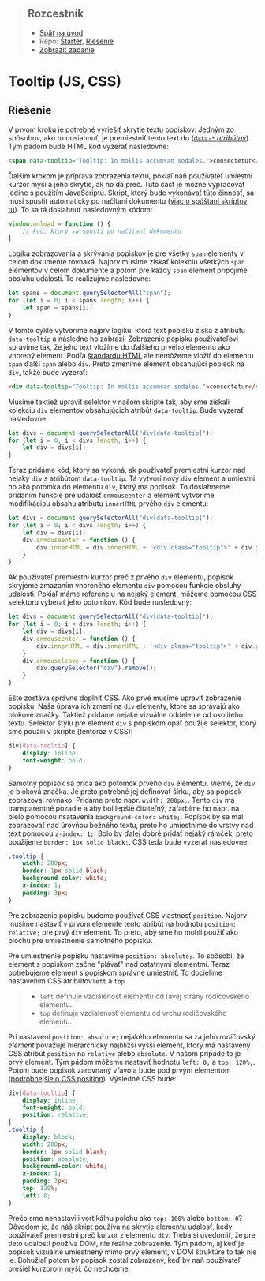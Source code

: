 <div class="hidden">

> ## Rozcestník
> - [Späť na úvod](../../README.md)
> - Repo: [Štartér](/../../tree/main/js/tooltip), [Riešenie](/../../tree/solution/js/tooltip)
> - [Zobraziť zadanie](zadanie.md)

# Tooltip (JS, CSS)

</div>

## Riešenie

V prvom kroku je potrebné vyriešiť skrytie textu popiskov. Jedným zo spôsobov, ako to dosiahnuť, je premiestniť tento text do ([`data-*` *atribútov*](https://www.w3schools.com/tags/att_global_data.asp)). Tým pádom bude HTML kód vyzerať nasledovne:

```html
<span data-tooltip="Tooltip: In mollis accumsan sodales.">consectetur</span>
```

Ďalším krokom je príprava zobrazenia textu, pokiaľ naň používateľ umiestni kurzor myši a jeho skrytie, ak ho dá preč. Túto časť je možné vypracovať jedine s použitím JavaScriptu. Skript, ktorý bude vykonávať túto činnosť, sa musí spustiť automaticky po načítaní dokumentu<span class="hidden"> ([viac o spúštaní skriptov tu](../../common/js-onload.md))</span>. To sa tá dosiahnuť nasledovným kódom:

```javascript
window.onload = function () {
    // kód, ktorý sa spustí po načítaní dokumentu    
}
```

Logika zobrazovania a skrývania popiskov je pre všetky `span` elementy v celom dokumente rovnaká. Najprv musíme získať kolekciu všetkých `span` elementov v celom dokumente a potom pre každý `span` element pripojíme obsluhu udalosti. To realizujme nasledovne:

```javascript
let spans = document.querySelectorAll("span");
for (let i = 0; i < spans.length; i++) {
    let span = spans[i];
}
```

V tomto cykle vytvorime najprv logiku, ktorá text popisku získa z atribútu `data-tooltip` a následne ho zobrazí. Zobrazenie popisku používateľovi spravíme tak, že jeho text vložíme do ďalšieho prvého elementu ako vnorený element. Podľa [štandardu HTML](https://html.spec.whatwg.org/multipage/text-level-semantics.html#the-span-element) ale nemôžeme vložiť do elementu `span` ďalší `span` alebo `div`. Preto zmeníme element obsahujúci popisok na `div`, takže bude vyzerať:

```html
<div data-tooltip="Tooltip: In mollis accumsan sodales.">consectetur</div>
```

Musíme taktiež upraviť selektor v našom skripte tak, aby sme získali kolekciu `div` elementov obsahujúcich atribút `data-tooltip`. Bude vyzerať nasledovne:

```javascript
let divs = document.querySelectorAll("div[data-tooltip]");
for (let i = 0; i < divs.length; i++) {
    let div = divs[i];
}
```

Teraz pridáme kód, ktorý sa vykoná, ak používateľ premiestni kurzor nad nejaký `div` s atribútom `data-tooltip`. Tá vytvorí nový `div` element a umiestni ho ako potomka do elementu `div`, ktorý ma popisok. To dosiahneme pridaním funkcie pre udalosť `onmouseenter` a element vytvoríme modifikáciou obsahu atribútu `innerHTML` prvého `div` elementu:

```javascript
let divs = document.querySelectorAll("div[data-tooltip]");
for (let i = 0; i < divs.length; i++) {
    let div = divs[i];
    div.onmouseenter = function () {
        div.innerHTML = div.innerHTML + '<div class="tooltip">' + div.getAttribute("data-tooltip") + '</div>';
    }
}
```

Ak používateľ premiestni kurzor preč z prvého `div` elementu, popisok skryjeme zmazaním vnoreného elementu `div` pomocou funkcie obsluhy udalosti. Pokiaľ máme referenciu na nejaký element, môžeme pomocou CSS selektoru vyberať jeho potomkov. Kód bude nasledovný:

```javascript
let divs = document.querySelectorAll("div[data-tooltip]");
for (let i = 0; i < divs.length; i++) {
    let div = divs[i];
    div.onmouseenter = function () {
        div.innerHTML = div.innerHTML + '<div class="tooltip">' + div.getAttribute("data-tooltip") + '</div>';
    }
    div.onmouseleave = function () {
        div.querySelector("div").remove();
    }
}
```

Ešte zostáva správne doplniť CSS. Ako prvé musíme upraviť zobrazenie popisku. Naša úprava ich zmení na `div` elementy, ktoré sa správajú ako blokové značky. Taktiež pridáme nejaké vizuálne oddelenie od okolitého textu. Selektor štýlu pre element `div` s popiskom opäť použije selektor, ktorý sme použili v skripte (tentoraz v CSS):

```css
div[data-tooltip] {
    display: inline;
    font-weight: bold;
}
```

Samotný popisok sa pridá ako potomok prvého `div` elementu. Vieme, že `div` je bloková značka. Je preto potrebné jej definovať šírku, aby sa popisok zobrazoval rovnako. Pridáme preto napr. `width: 200px;`. Tento `div` má transparentné pozadie a aby bol lepšie čitateľný, zafarbíme ho napr. na bielo pomocou nsatavenia `background-color: white;`. Popisok by sa mal zobrazovať nad úrovňou bežného textu, preto ho umiestnime do vrstvy nad text pomocou `z-index: 1;`. Bolo by ďalej dobré pridať nejaký rámček, preto použijeme `border: 1px solid black;`. CSS teda bude vyzerať nasledovne:

```css
.tooltip {
    width: 200px;
    border: 1px solid black;
    background-color: white;
    z-index: 1;
    padding: 3px;
}
```

Pre zobrazenie popisku budeme používať CSS vlastnosť `position`. Najprv musíme nastaviť v prvom elemente tento atribút na hodnotu `position: relative;` pre prvý `div` element. To preto, aby sme ho mohli použiť ako plochu pre umiestnenie samotného popisku.

Pre umiestnenie popisku nastavíme `position: absolute;`. To spôsobí, že element s popiskom začne "plávať" nad ostatnými elementmi. Teraz potrebujeme element s popiskom správne umiestniť. To docielime nastavením CSS atribútov`left` a `top`.

> - `left` definuje vzdialenosť elementu od ľavej strany rodičovského elementu.
> - `top` definuje vzdialenosť elementu od vrchu rodičovského elementu.

Pri nastavení `position: absolute;` nejakého elementu sa za jeho *rodičovský element* považuje hierarchicky najbližší vyšší element, ktorý má nastavený CSS atribút `position` na `relative` alebo `absolute`. V našom prípade to je prvý element. Tým pádom môžeme nastaviť hodnotu `left: 0;` a `top: 120%;`. Potom bude popisok zarovnaný vľavo a bude pod prvým elementom<span class="hidden"> ([podrobnejšie o CSS position](../../common/css-position.md))</span>. Výsledné CSS bude:

```css
div[data-tooltip] {
    display: inline;
    font-weight: bold;
    position: relative;
}
.tooltip {
    display: block;
    width: 200px;
    border: 1px solid black;
    position: absolute;
    background-color: white;
    z-index: 1;
    padding: 3px;
    top: 120%;
    left: 0;
}
```

Prečo sme nenastavili vertikálnu polohu ako `top: 100%` alebo `bottom: 0`? Dôvodom je, že náš skript používa na skrytie elementu udalosť, kedy používateľ premiestni preč kurzor z elementu `div`. Treba si uvedomiť, že pre tieto udalosti používa DOM, nie reálne zobrazenie. Tým pádom, aj keď je popisok vizuálne umiestnený mimo prvý element, v DOM štruktúre to tak nie je. Bohužiaľ potom by popisok zostal zobrazený, keď by naň používateľ prešiel kurzorom myši, čo nechceme.

